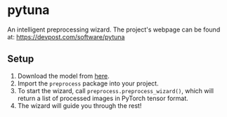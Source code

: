 # pytuna
An intelligent preprocessing wizard. The project's webpage can be found at: https://devpost.com/software/pytuna 

## Setup
1. Download the model from [here](https://drive.google.com/file/d/1yVLUcZTTNkEPZ0X21VsZHvjrq_Hr0A4h/view?usp=sharing).
2. Import the `preprocess` package into your project.
3. To start the wizard, call `preprocess.preprocess_wizard()`, which will return a list of processed images in PyTorch tensor format.
4. The wizard will guide you through the rest!
